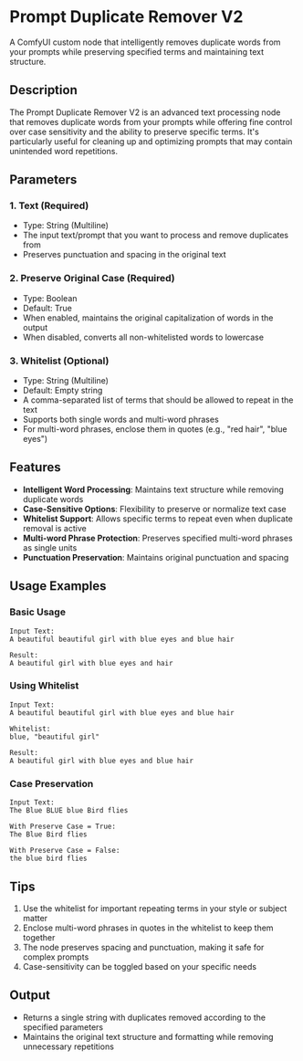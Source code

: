 # Prompt Duplicate Remover V2

A ComfyUI custom node that intelligently removes duplicate words from your prompts while preserving specified terms and maintaining text structure.

## Description

The Prompt Duplicate Remover V2 is an advanced text processing node that removes duplicate words from your prompts while offering fine control over case sensitivity and the ability to preserve specific terms. It's particularly useful for cleaning up and optimizing prompts that may contain unintended word repetitions.

## Parameters

### 1. Text (Required)
- Type: String (Multiline)
- The input text/prompt that you want to process and remove duplicates from
- Preserves punctuation and spacing in the original text

### 2. Preserve Original Case (Required)
- Type: Boolean
- Default: True
- When enabled, maintains the original capitalization of words in the output
- When disabled, converts all non-whitelisted words to lowercase

### 3. Whitelist (Optional)
- Type: String (Multiline)
- Default: Empty string
- A comma-separated list of terms that should be allowed to repeat in the text
- Supports both single words and multi-word phrases
- For multi-word phrases, enclose them in quotes (e.g., "red hair", "blue eyes")

## Features

- **Intelligent Word Processing**: Maintains text structure while removing duplicate words
- **Case-Sensitive Options**: Flexibility to preserve or normalize text case
- **Whitelist Support**: Allows specific terms to repeat even when duplicate removal is active
- **Multi-word Phrase Protection**: Preserves specified multi-word phrases as single units
- **Punctuation Preservation**: Maintains original punctuation and spacing

## Usage Examples

### Basic Usage
```
Input Text:
A beautiful beautiful girl with blue eyes and blue hair

Result:
A beautiful girl with blue eyes and hair
```

### Using Whitelist
```
Input Text:
A beautiful beautiful girl with blue eyes and blue hair

Whitelist:
blue, "beautiful girl"

Result:
A beautiful girl with blue eyes and blue hair
```

### Case Preservation
```
Input Text:
The Blue BLUE blue Bird flies

With Preserve Case = True:
The Blue Bird flies

With Preserve Case = False:
the blue bird flies
```

## Tips
1. Use the whitelist for important repeating terms in your style or subject matter
2. Enclose multi-word phrases in quotes in the whitelist to keep them together
3. The node preserves spacing and punctuation, making it safe for complex prompts
4. Case-sensitivity can be toggled based on your specific needs

## Output
- Returns a single string with duplicates removed according to the specified parameters
- Maintains the original text structure and formatting while removing unnecessary repetitions
